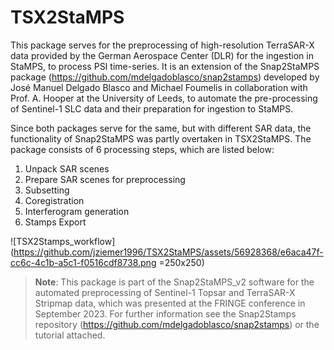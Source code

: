 # TSX2StaMPS
This package serves for the preprocessing of high-resolution TerraSAR-X data provided by the German Aerospace Center (DLR) for the ingestion in StaMPS, to process PSI time-series. It is an extension of the Snap2StaMPS package (https://github.com/mdelgadoblasco/snap2stamps) developed by José Manuel Delgado Blasco and Michael Foumelis in collaboration with Prof. A. Hooper at the University of Leeds, to automate the pre-processing of Sentinel-1 SLC data and their preparation for ingestion to StaMPS. 

Since both packages serve for the same, but with different SAR data, the functionality of Snap2StaMPS was partly overtaken in TSX2StaMPS. The package consists of 6 processing steps, which are listed below:

1. Unpack SAR scenes
2. Prepare SAR scenes for preprocessing
3. Subsetting
4. Coregistration
5. Interferogram generation
6. Stamps Export

![TSX2Stamps_workflow](https://github.com/jziemer1996/TSX2StaMPS/assets/56928368/e6aca47f-cc6c-4c1b-a5c1-f0516cdf8738.png =250x250)

> **Note**:
> This package is part of the Snap2StaMPS_v2 software for the automated preprocessing of Sentinel-1 Topsar and TerraSAR-X Stripmap data, which was presented at the FRINGE conference in September 2023. For further information see the Snap2Stamps repository (https://github.com/mdelgadoblasco/snap2stamps) or the tutorial attached.
